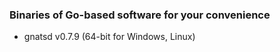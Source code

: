 ### Binaries of Go-based software for your convenience

- gnatsd v0.7.9 (64-bit for Windows, Linux)
